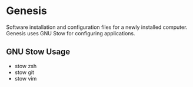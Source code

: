 Genesis
=======

Software installation and configuration files for a newly installed computer.
Genesis uses GNU Stow for configuring applications.

GNU Stow Usage
--------------
* stow zsh
* stow git
* stow vim
